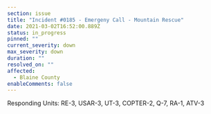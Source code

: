 ```yaml
---
section: issue
title: "Incident #0185 - Emergeny Call - Mountain Rescue"
date: 2021-03-02T16:52:00.889Z
status: in_progress
pinned: ""
current_severity: down
max_severity: down
duration: ""
resolved_on: ""
affected:
  - Blaine County
enableComments: false
---
```

Responding Units: RE-3, USAR-3, UT-3, COPTER-2, Q-7, RA-1, ATV-3